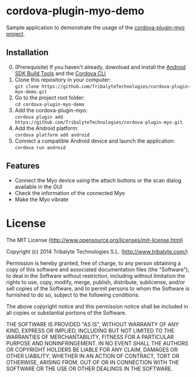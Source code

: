 # cordova-plugin-myo-demo
Sample application to demonstrate the usage of the <a href="https://github.com/TribalyteTechnologies/cordova-plugin-myo">cordova-plugin-myo project</a>.

## Installation
0. (Prerequisite) If you haven't already, download and install the [Android SDK Build Tools](https://developer.android.com/tools/revisions/build-tools.html) and the [Cordova CLI](http://cordova.apache.org/docs/en/edge/guide_cli_index.md.html#The%20Command-Line%20Interface_installing_the_cordova_cli)
1. Clone this repository in your computer:<br>
```git clone https://github.com/TribalyteTechnologies/cordova-plugin-myo-demo.git```
2. Go to the project root folder:<br>
```cd cordova-plugin-myo-demo```
3. Add the cordova-plugin-myo:<br>
```cordova plugin add https://github.com/TribalyteTechnologies/cordova-plugin-myo.git```
4. Add the Android platform:<br>
```cordova platform add android```
5. Connect a compatible Android device and launch the application:<br>
```cordova run android```

## Features
* Connect the Myo device using the attach buttons or the scan dialog available in the GUI
* Check the information of the connected Myo
* Make the Myo vibrate

# License
The MIT License (http://www.opensource.org/licenses/mit-license.html)

Copyright (c) 2014 Tribalyte Technologies S.L. (http://www.tribalyte.com/)

Permission is hereby granted, free of charge, to any person obtaining a copy
of this software and associated documentation files (the "Software"), to deal
in the Software without restriction, including without limitation the rights
to use, copy, modify, merge, publish, distribute, sublicense, and/or sell
copies of the Software, and to permit persons to whom the Software is
furnished to do so, subject to the following conditions:

The above copyright notice and this permission notice shall be included in
all copies or substantial portions of the Software.

THE SOFTWARE IS PROVIDED "AS IS", WITHOUT WARRANTY OF ANY KIND, EXPRESS OR
IMPLIED, INCLUDING BUT NOT LIMITED TO THE WARRANTIES OF MERCHANTABILITY,
FITNESS FOR A PARTICULAR PURPOSE AND NONINFRINGEMENT. IN NO EVENT SHALL THE
AUTHORS OR COPYRIGHT HOLDERS BE LIABLE FOR ANY CLAIM, DAMAGES OR OTHER
LIABILITY, WHETHER IN AN ACTION OF CONTRACT, TORT OR OTHERWISE, ARISING FROM,
OUT OF OR IN CONNECTION WITH THE SOFTWARE OR THE USE OR OTHER DEALINGS IN
THE SOFTWARE.
